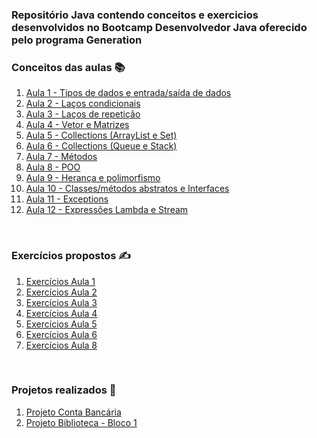 ### Repositório Java contendo conceitos e exercicios desenvolvidos no Bootcamp Desenvolvedor Java oferecido pelo programa Generation

### Conceitos das aulas 📚
<ol dir="auto">
<li ::marker>
    <a href = "https://github.com/mateuzu/Turma65_Generation/blob/main/src/aula1/README_Aula1.md"> Aula 1 - Tipos de dados e entrada/saída de dados </a>
</li>
<li ::marker>
    <a href = "https://github.com/mateuzu/Turma65_Generation/blob/main/src/aula2/README_Aula2.md"> Aula 2 - Laços condicionais </a>
</li>
<li ::marker>
    <a href = " teste"> Aula 3 - Laços de repetição </a>
</li>
<li ::marker>
    <a href = " teste"> Aula 4 - Vetor e Matrizes </a>
</li>
<li ::marker>
    <a href = " teste"> Aula 5 - Collections (ArrayList e Set) </a>
</li>
<li ::marker>
    <a href = " teste"> Aula 6 - Collections (Queue e Stack) </a>
</li>
<li ::marker>
    <a href = " teste"> Aula 7 - Métodos </a>
</li>
<li ::marker>
    <a href = " teste"> Aula 8 - POO </a>
</li>
<li ::marker>
    <a href = " teste"> Aula 9 - Herança e polimorfismo </a>
</li>
<li ::marker>
    <a href = " teste"> Aula 10 - Classes/métodos abstratos e Interfaces </a>
</li>
<li ::marker>
    <a href = " teste"> Aula 11 - Exceptions </a>
</li>
<li ::marker>
    <a href = " teste"> Aula 12 - Expressões Lambda e Stream </a>
</li>
</ol>

<br>

### Exercícios propostos ✍️
<ol dir="auto">
<li ::marker>
    <a href = "https://github.com/mateuzu/Turma65_Generation/tree/main/src/aula1"> Exercícios Aula 1 </a>
</li>
<li ::marker>
    <a href = "https://github.com/mateuzu/Turma65_Generation/tree/main/src/aula2"> Exercícios Aula 2 </a>
</li>
<li ::marker>
    <a href = "https://github.com/mateuzu/Turma65_Generation/tree/main/src/aula3"> Exercícios Aula 3 </a>
</li>
<li ::marker>
    <a href = "https://github.com/mateuzu/Turma65_Generation/tree/main/src/aula4"> Exercícios Aula 4 </a>
</li>
<li ::marker>
    <a href = "https://github.com/mateuzu/Turma65_Generation/tree/main/src/aula5"> Exercícios Aula 5 </a>
</li>
<li ::marker>
    <a href = "https://github.com/mateuzu/Turma65_Generation/tree/main/src/aula6"> Exercícios Aula 6 </a>
</li>
<li ::marker>
    <a href = "https://github.com/mateuzu/Turma65_Generation/tree/main/src/aula8"> Exercícios Aula 8 </a>
</li>
</ol>

<br>

### Projetos realizados 📝
<ol dir="auto">
<li ::marker>
    <a href = "https://github.com/mateuzu/contabancaria"> Projeto Conta Bancária </a>
</li>
<li ::marker>
    <a href = "https://github.com/mateuzu/Projeto_Biblioteca"> Projeto Biblioteca - Bloco 1 </a>
</li>
<div>

</div>


